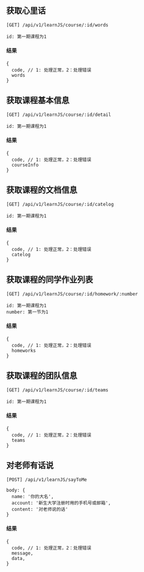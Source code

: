 ## 获取心里话

```
[GET] /api/v1/learnJS/course/:id/words

id: 第一期课程为1
```

#### 结果
```
{
  code, // 1: 处理正常，2：处理错误
  words
}
```

## 获取课程基本信息

```
[GET] /api/v1/learnJS/course/:id/detail

id: 第一期课程为1
```

#### 结果
```
{
  code, // 1: 处理正常，2：处理错误
  courseInfo
}
```

## 获取课程的文档信息

```
[GET] /api/v1/learnJS/course/:id/catelog

id: 第一期课程为1
```

#### 结果
```
{
  code, // 1: 处理正常，2：处理错误
  catelog
}
```

## 获取课程的同学作业列表

```
[GET] /api/v1/learnJS/course/:id/homework/:number

id: 第一期课程为1
number: 第一节为1
```

#### 结果
```
{
  code, // 1: 处理正常，2：处理错误
  homeworks
}
```

## 获取课程的团队信息

```
[GET] /api/v1/learnJS/course/:id/teams

id: 第一期课程为1
```

#### 结果
```
{
  code, // 1: 处理正常，2：处理错误
  teams
}
```

## 对老师有话说

```
[POST] /api/v1/learnJS/sayToMe

body: {
  name: '你的大名',
  account: '新生大学注册时用的手机号或邮箱',
  content: '对老师说的话'
}
```

#### 结果
```
{
  code, // 1: 处理正常，2：处理错误
  message,
  data,
}
```